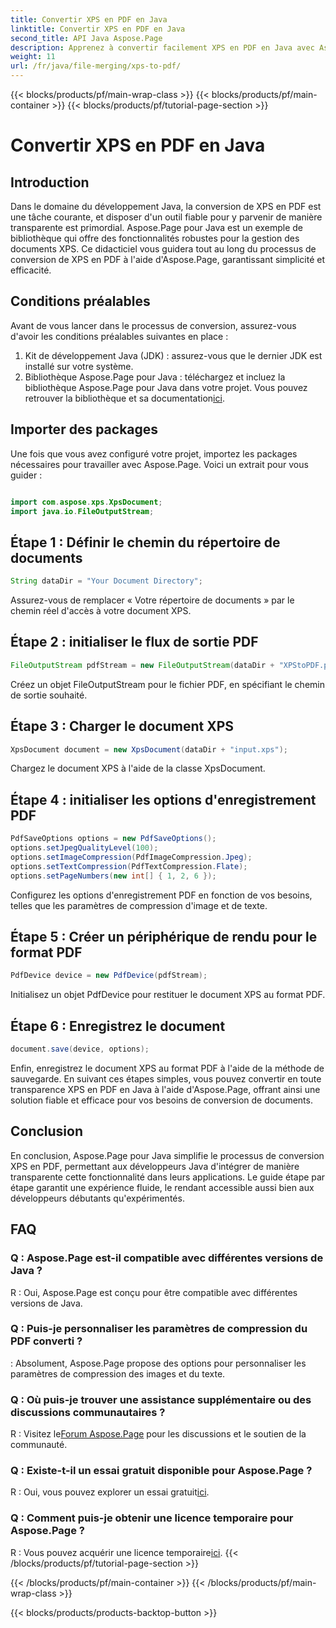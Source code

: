 ```yaml
---
title: Convertir XPS en PDF en Java
linktitle: Convertir XPS en PDF en Java
second_title: API Java Aspose.Page
description: Apprenez à convertir facilement XPS en PDF en Java avec Aspose.Page. Suivez notre guide étape par étape pour une conversion efficace de documents.
weight: 11
url: /fr/java/file-merging/xps-to-pdf/
---
```


{{< blocks/products/pf/main-wrap-class >}}
{{< blocks/products/pf/main-container >}}
{{< blocks/products/pf/tutorial-page-section >}}

# Convertir XPS en PDF en Java

## Introduction
Dans le domaine du développement Java, la conversion de XPS en PDF est une tâche courante, et disposer d'un outil fiable pour y parvenir de manière transparente est primordial. Aspose.Page pour Java est un exemple de bibliothèque qui offre des fonctionnalités robustes pour la gestion des documents XPS. Ce didacticiel vous guidera tout au long du processus de conversion de XPS en PDF à l'aide d'Aspose.Page, garantissant simplicité et efficacité.
## Conditions préalables
Avant de vous lancer dans le processus de conversion, assurez-vous d'avoir les conditions préalables suivantes en place :
1. Kit de développement Java (JDK) : assurez-vous que le dernier JDK est installé sur votre système.
2.  Bibliothèque Aspose.Page pour Java : téléchargez et incluez la bibliothèque Aspose.Page pour Java dans votre projet. Vous pouvez retrouver la bibliothèque et sa documentation[ici](https://reference.aspose.com/page/java/).
## Importer des packages
Une fois que vous avez configuré votre projet, importez les packages nécessaires pour travailler avec Aspose.Page. Voici un extrait pour vous guider :
```java

import com.aspose.xps.XpsDocument;
import java.io.FileOutputStream;
```
## Étape 1 : Définir le chemin du répertoire de documents
```java
String dataDir = "Your Document Directory";
```
Assurez-vous de remplacer « Votre répertoire de documents » par le chemin réel d'accès à votre document XPS.
## Étape 2 : initialiser le flux de sortie PDF
```java
FileOutputStream pdfStream = new FileOutputStream(dataDir + "XPStoPDF.pdf");
```
Créez un objet FileOutputStream pour le fichier PDF, en spécifiant le chemin de sortie souhaité.
## Étape 3 : Charger le document XPS
```java
XpsDocument document = new XpsDocument(dataDir + "input.xps");
```
Chargez le document XPS à l'aide de la classe XpsDocument.
## Étape 4 : initialiser les options d'enregistrement PDF
```java
PdfSaveOptions options = new PdfSaveOptions();
options.setJpegQualityLevel(100);
options.setImageCompression(PdfImageCompression.Jpeg);
options.setTextCompression(PdfTextCompression.Flate);
options.setPageNumbers(new int[] { 1, 2, 6 });
```
Configurez les options d'enregistrement PDF en fonction de vos besoins, telles que les paramètres de compression d'image et de texte.
## Étape 5 : Créer un périphérique de rendu pour le format PDF
```java
PdfDevice device = new PdfDevice(pdfStream);
```
Initialisez un objet PdfDevice pour restituer le document XPS au format PDF.
## Étape 6 : Enregistrez le document
```java
document.save(device, options);
```
Enfin, enregistrez le document XPS au format PDF à l'aide de la méthode de sauvegarde.
En suivant ces étapes simples, vous pouvez convertir en toute transparence XPS en PDF en Java à l'aide d'Aspose.Page, offrant ainsi une solution fiable et efficace pour vos besoins de conversion de documents.
## Conclusion
En conclusion, Aspose.Page pour Java simplifie le processus de conversion XPS en PDF, permettant aux développeurs Java d'intégrer de manière transparente cette fonctionnalité dans leurs applications. Le guide étape par étape garantit une expérience fluide, le rendant accessible aussi bien aux développeurs débutants qu'expérimentés.
## FAQ
### Q : Aspose.Page est-il compatible avec différentes versions de Java ?
R : Oui, Aspose.Page est conçu pour être compatible avec différentes versions de Java.
### Q : Puis-je personnaliser les paramètres de compression du PDF converti ?
: Absolument, Aspose.Page propose des options pour personnaliser les paramètres de compression des images et du texte.
### Q : Où puis-je trouver une assistance supplémentaire ou des discussions communautaires ?
 R : Visitez le[Forum Aspose.Page](https://forum.aspose.com/c/page/39) pour les discussions et le soutien de la communauté.
### Q : Existe-t-il un essai gratuit disponible pour Aspose.Page ?
 R : Oui, vous pouvez explorer un essai gratuit[ici](https://releases.aspose.com/).
### Q : Comment puis-je obtenir une licence temporaire pour Aspose.Page ?
 R : Vous pouvez acquérir une licence temporaire[ici](https://purchase.aspose.com/temporary-license/).
{{< /blocks/products/pf/tutorial-page-section >}}

{{< /blocks/products/pf/main-container >}}
{{< /blocks/products/pf/main-wrap-class >}}

{{< blocks/products/products-backtop-button >}}
